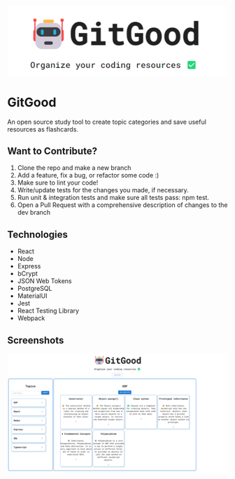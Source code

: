 <!-- GitGood -->
<div id='top' align='center'>
<img src='client/assets/GitGoodLogo.png' width='500'>
</div>

# GitGood

An open source study tool to create topic categories and save useful resources as flashcards.

## Want to Contribute?

1. Clone the repo and make a new branch
1. Add a feature, fix a bug, or refactor some code :)
1. Make sure to lint your code!
1. Write/update tests for the changes you made, if necessary.
1. Run unit & integration tests and make sure all tests pass: npm test.
1. Open a Pull Request with a comprehensive description of changes to the dev branch

## Technologies

- React
- Node
- Express
- bCrypt
- JSON Web Tokens
- PostgreSQL
- MaterialUI
- Jest
- React Testing Library
- Webpack

## Screenshots
![Screenshot](client/assets/GitGoodDash.png)

